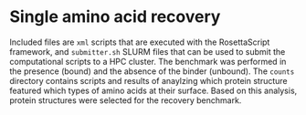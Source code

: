 # Single amino acid recovery

Included files are `xml` scripts that are executed with the RosettaScript framework, and `submitter.sh` SLURM files that can be used to submit the computational scripts to a HPC cluster. The benchmark was performed in the presence (bound) and the absence of the binder (unbound). The `counts` directory contains scripts and results of anaylzing which protein structure featured which types of amino acids at their surface. Based on this analysis, protein structures were selected for the recovery benchmark.